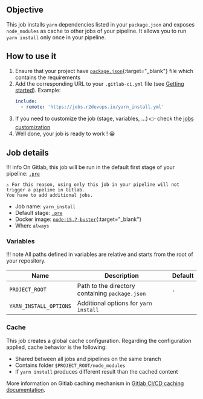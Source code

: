 ## Objective

This job installs `yarn` dependencies listed in your `package.json` and exposes
`node_modules` as cache to other jobs of your pipeline. It allows you to run
`yarn install` only once in your pipeline.


## How to use it

1. Ensure that your project have
   [`package.json`](https://classic.yarnpkg.com/en/docs/package-json/){:target="_blank"}
   file which contains the requirements
2. Add the corresponding URL to your `.gitlab-ci.yml` file (see [Getting
   started](/getting-started)). Example:
    ```yaml
    include:
      - remote: 'https://jobs.r2devops.io/yarn_install.yml'
    ```
3. If you need to customize the job (stage, variables, ...) 👉 check the [jobs
   customization](/use-the-hub/#jobs-customization)
4. Well done, your job is ready to work ! 😀


## Job details

!!! info
    On Gitlab, this job will be run in the default first stage of your
    pipeline: [`.pre`](https://docs.gitlab.com/ee/ci/yaml/#pre-and-post)

    ⚠️ For this reason, using only this job in your pipeline will not trigger a pipeline in Gitlab. 
    You have to add additional jobs.

* Job name: `yarn_install`
* Default stage: [`.pre`](https://docs.gitlab.com/ee/ci/yaml/#pre-and-post)
* Docker image: [`node:15.7-buster`](https://hub.docker.com/_/node){:target="_blank"}
* When: `always`


### Variables

!!! note
    All paths defined in variables are relative and starts from the root of your
    repository.

| Name | Description | Default |
| ---- | ----------- | ------- |
| `PROJECT_ROOT` | Path to the directory containing `package.json`  | `.` |
| `YARN_INSTALL_OPTIONS` | Additional options for `yarn install` | ` ` |


### Cache

This job creates a global cache configuration. Regarding the configuration
applied, cache behavior is the following:

* Shared between all jobs and pipelines on the same branch
* Contains folder `$PROJECT_ROOT/node_modules`
* If `yarn install` produces different result than the cached content

More information on Gitlab caching mechanism in [Gitlab CI/CD caching
documentation](https://docs.gitlab.com/ee/ci/caching/index.html).
